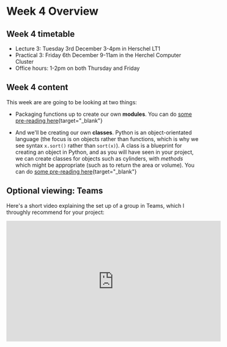 # Week 4 Overview


## Week 4 timetable

* Lecture 3: Tuesday 3rd December 3-4pm in Herschel LT1
* Practical 3: Friday 6th December 9-11am in the Herchel Computer Cluster
* Office hours: 1-2pm on both Thursday and Friday


## Week 4 content

This week are are going to be looking at two things:

* Packaging functions up to create our own **modules**. You can do [some pre-reading here](https://www.w3schools.com/python/python_modules.asp){target="_blank"}

* And we'll be creating our own **classes**.  Python is an object-orientated language (the focus is on objects rather than functions, which is why we see syntax `x.sort()` rather than `sort(x)`). A class is a blueprint for creating an object in Python, and as you will have seen in your project, we can create classes for objects such as cylinders, with *methods* which might be appropriate (such as to return the area or volume). You can do [some pre-reading here](https://www.w3schools.com/python/python_classes.asp){target="_blank"}

## Optional viewing: Teams

Here's a short video explaining the set up of a group in Teams, which I throughly recommend for your project:

<iframe width="560" height="315" src="https://www.youtube.com/embed/Yn0WtuiPOIU" frameborder="0" allow="accelerometer; autoplay; encrypted-media; gyroscope; picture-in-picture" allowfullscreen></iframe>




